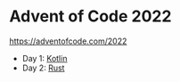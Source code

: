 # Advent of Code 2022

https://adventofcode.com/2022

* Day 1: [Kotlin](./src/main/kotlin/com/renegademaster/aoc/day1/README.md)
* Day 2: [Rust](./src/rust/day2/rock-paper-scissors/README.md)
